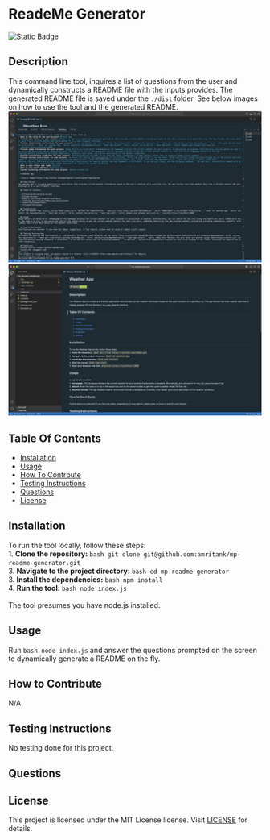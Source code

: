 
  # ReadeMe Generator 

  ![Static Badge](https://img.shields.io/badge/MIT-License-blue) 

  ## Description
This command line tool, inquires a list of questions from the user and dynamically constructs a README file with the inputs provides. The generated README file is saved under the ```./dist``` folder. See below images on how to use the tool and the generated README.<br>![alt_text](./images/tool_demo_ss.png)<br>![alt_text](./images/Readme_ss.png) 

  ## Table Of Contents

  - [Installation](#installation)
  - [Usage](#usage)
  - [How To Contrbute](#how-to-contribute)
  - [Testing Instructions](#testing-instructions)
  - [Questions](#questions)
  - [License](#license)

  ## Installation
To run the tool locally, follow these steps: <br>1. **Clone the repository:** ```bash git clone git@github.com:amritank/mp-readme-generator.git```<br> 3. **Navigate to the project directory:** ```bash cd mp-readme-generator```<br>3. **Install the dependencies:** ```bash npm install```<br>4. **Run the tool:** ```bash node index.js```<br><br>The tool presumes you have node.js installed. 

  ## Usage
Run ```bash node index.js``` and answer the questions prompted on the screen to dynamically generate a README on the fly. 

  ## How to Contribute
N/A 

  ## Testing Instructions
No testing done for this project. 

  ## Questions
## License
This project is licensed under the MIT License license. Visit [LICENSE](https://www.tldrlegal.com/license/mit-license) for details.
